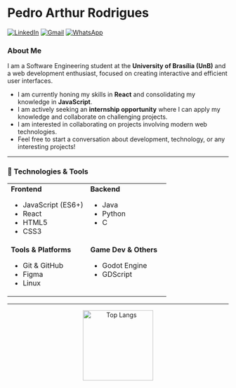 # Pedro Arthur Rodrigues

<p align="left">
  <a href="https://www.linkedin.com/in/parthurrod06/" target="_blank"><img src="https://img.shields.io/badge/LinkedIn-0077B5?style=for-the-badge&logo=linkedin&logoColor=white" alt="LinkedIn"></a>
  <a href="mailto:parthur.rodrigues06@gmail.com"><img src="https://img.shields.io/badge/Gmail-D14836?style=for-the-badge&logo=gmail&logoColor=white" alt="Gmail"></a>
  <a href="https://api.whatsapp.com/send/?phone=5561991709506&text=Hi+Pedro%2C+I+found+your+profile+on+GitHub." target="_blank"><img src="https://img.shields.io/badge/WhatsApp-25D366?style=for-the-badge&logo=whatsapp&logoColor=white" alt="WhatsApp"></a>
</p>

### About Me

I am a Software Engineering student at the **University of Brasília (UnB)** and a web development enthusiast, focused on creating interactive and efficient user interfaces.

- I am currently honing my skills in **React** and consolidating my knowledge in **JavaScript**.
- I am actively seeking an **internship opportunity** where I can apply my knowledge and collaborate on challenging projects.
- I am interested in collaborating on projects involving modern web technologies.
- Feel free to start a conversation about development, technology, or any interesting projects!

---

### 🚀 Technologies & Tools

<table align="center">
  <tr>
    <td valign="top" width="50%">
      <strong>Frontend</strong>
      <ul>
        <li>JavaScript (ES6+)</li>
        <li>React</li>
        <li>HTML5</li>
        <li>CSS3</li>
      </ul>
    </td>
    <td valign="top" width="50%">
      <strong>Backend</strong>
      <ul>
        <li>Java</li>
        <li>Python</li>
        <li>C</li>
      </ul>
    </td>
  </tr>
  <tr>
    <td valign="top" width="50%">
      <strong>Tools & Platforms</strong>
      <ul>
        <li>Git & GitHub</li>
        <li>Figma</li>
        <li>Linux</li>
      </ul>
    </td>
     <td valign="top" width="50%">
      <strong>Game Dev & Others</strong>
      <ul>
        <li>Godot Engine</li>
        <li>GDScript</li>
      </ul>
    </td>
  </tr>
</table>

---

<p align="center">
  <img height="160" src="https://github-readme-stats.vercel.app/api/top-langs?username=PArthur006&locale=en&layout=compact&theme=codeSTACKr&hide_border=true&langs_count=6" alt="Top Langs" />
</p>
